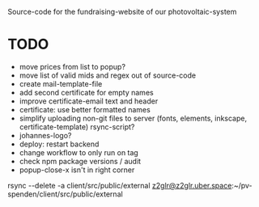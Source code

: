 Source-code for the fundraising-website of our photovoltaic-system

# TODO
- move prices from list to popup?
- move list of valid mids and regex out of source-code
- create mail-template-file
- add second certificate for empty names
- improve certificate-email text and header
- certificate: use better formatted names
- simplify uploading non-git files to server (fonts, elements, inkscape, certificate-template) rsync-script?
- johannes-logo?
- deploy: restart backend
- change workflow to only run on tag
- check npm package versions / audit
- popup-close-x isn't in right corner

rsync --delete -a client/src/public/external z2glr@z2glr.uber.space:~/pv-spenden/client/src/public/external